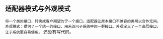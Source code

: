 ## 适配器模式与外观模式
``将一个类的接口，转换成客户期望的宁一个接口。适配器让原本接口不兼容的类可以合作无间。``
``外观模式：提供了一个统一的接口，用来访问子系统中的一群接口。外观定义了一个高层接口，让子系统更容易使用。``
还没有写代码。